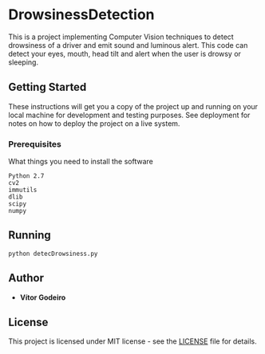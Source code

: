 # DrowsinessDetection
This is a project implementing Computer Vision techniques to detect drowsiness of a driver and emit sound and luminous alert. This code can detect your eyes, mouth, head tilt  and alert when the user is drowsy or sleeping.

## Getting Started

These instructions will get you a copy of the project up and running on your local machine for development and testing purposes. See deployment for notes on how to deploy the project on a live system.

### Prerequisites

What things you need to install the software 

```
Python 2.7
cv2
immutils
dlib
scipy
numpy
```

## Running 
```
python detecDrowsiness.py
```
## Author

* **Vítor Godeiro**

## License
This project is licensed under MIT license - see the [LICENSE](LICENSE) file for details.
